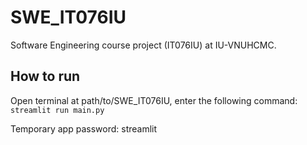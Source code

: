 # SWE_IT076IU
Software Engineering course project (IT076IU) at IU-VNUHCMC.

## How to run
Open terminal at path/to/SWE_IT076IU, enter the following command: `streamlit run main.py`

Temporary app password: streamlit
